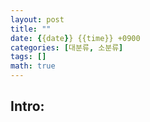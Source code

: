 ```yaml
---
layout: post
title: ""
date: {{date}} {{time}} +0900
categories: [대분류, 소분류]
tags: []
math: true
---
```


## Intro: 